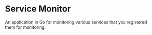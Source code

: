 
# Service Monitor
 An application in Go for monitoring various services that you registered them 
 for monitoring.